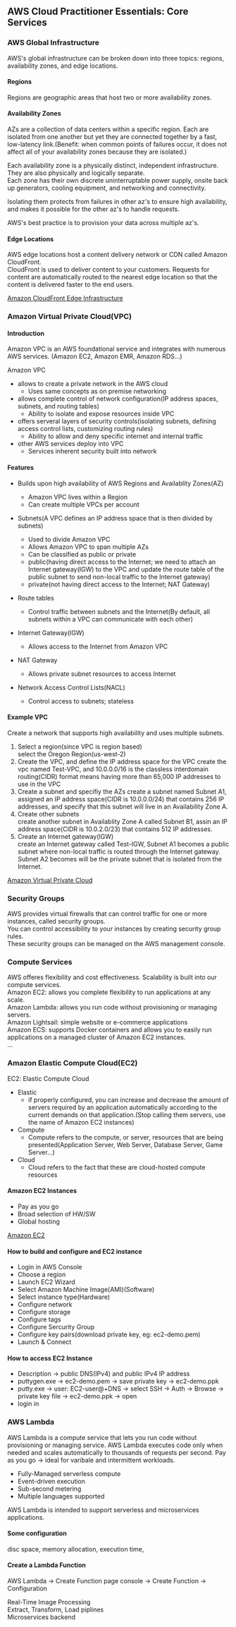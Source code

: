 ## AWS Cloud Practitioner Essentials: Core Services  

### AWS Global Infrastructure  
AWS's global infrastructure can be broken down into three topics: regions, availability zones, and edge locations.  
#### Regions  
Regions are geographic areas that host two or more availability zones.

#### Availability Zones
AZs are a collection of data centers within a specific region. Each are isolated from one another but yet they are connected together by a fast, low-latency link.(Benefit: when common points of failures occur, it does not affect all of your availability zones because they are isolated.)  

Each availability zone is a physically distinct, independent infrastructure. They are also physically and logically separate.  
Each zone has their own discrete uninterruptable power supply, onsite back up generators, cooling equipment, and networking and connectivity.  

Isolating them protects from failures in other az's to ensure high availability, and makes it possible for the other az's to handle requests.  

AWS's best practice is to provision your data across multiple az's.  

#### Edge Locations
AWS edge locations host a content delivery network or CDN called Amazon CloudFront.  
CloudFront is used to deliver content to your customers. Requests for content are automatically routed to the nearest edge location so that the content is delivered faster to the end users.  

[Amazon CloudFront Edge Infrastructure](https://aws.amazon.com/cloudfront/details/)  


### Amazon Virtual Private Cloud(VPC)
#### Introduction
Amazon VPC is an AWS foundational service and integrates with numerous AWS services. (Amazon EC2, Amazon EMR, Amazon RDS...)

Amazon VPC
- allows to create a private network in the AWS cloud
  - Uses same concepts as on premise networking
- allows complete control of network configuration(IP address spaces, subnets, and routing tables)
  - Ability to isolate and expose resources inside VPC
- offers serveral layers of security controls(isolating subnets, defining access control lists, customizing routing rules)
  - Ability to allow and deny specific internet and internal traffic
- other AWS services deploy into VPC
  - Services inherent security built into network

#### Features
- Builds upon high availability of AWS Regions and Availablity Zones(AZ)  
  - Amazon VPC lives within a Region  
  - Can create multiple VPCs per account  
  
- Subnets(A VPC defines an IP address space that is then divided by subnets)  
  - Used to divide Amazon VPC  
  - Allows Amazon VPC to span multiple AZs  
  - Can be classified as public or private   
  - public(having direct access to the Internet; we need to attach an Internet gateway(IGW) to the VPC and update the route table of the public subnet to send non-local traffic to the Internet gateway)   
  - private(not having direct access to the Internet; NAT Gateway)    
  
- Route tables  
  - Control traffic between subnets and the Internet(By default, all subnets within a VPC can communicate with each other)  
- Internet Gateway(IGW)   
  - Allows access to the Internet from Amazon VPC  
- NAT Gateway   
  - Allows private subnet resources to access Internet  
- Network Access Control Lists(NACL)  
  - Control access to subnets; stateless  
  
 
#### Example VPC
Create a network that supports high availability and uses multiple subnets.  
1. Select a region(since VPC is region based)  
  select the Oregon Region(us-west-2)  
2. Create the VPC, and define the IP address space for the VPC
  create the vpc named Test-VPC, and 10.0.0.0/16 is the classless interdomain routing(CIDR) format means having more than 65,000 IP addresses to use in the VPC  
3. Create a subnet and specifiy the AZs
  create a subnet named Subnet A1, assigned an IP address space(CIDR is 10.0.0.0/24) that contains 256 IP addresses, and specify that this subnet will live in an Availability Zone A.  
4. Create other subnets  
  create another subnet in Availablity Zone A called Subnet B1, assin an IP address space(CIDR is 10.0.2.0/23) that contains 512 IP addresses.
5. Create an Internet gateway(IGW)  
  create an Internet gateway called Test-IGW, Subnet A1 becomes a public subnet where non-local traffic is routed through the Internet gateway. Subnet A2 becomes will be the private subnet that is isolated from the Internet.  
  
[Amazon Virtual Private Cloud](https://aws.amazon.com/vpc/?hp=tile&so-exp=below)  

### Security Groups
AWS provides virtual firewalls that can control traffic for one or more instances, called security groups.  
You can control accessibility to your instances by creating security group rules.  
These security groups can be managed on the AWS management console.  

### Compute Services  
AWS offeres flexibility and cost effectiveness. Scalability is built into our compute services.  
Amazon EC2: allows you complete flexibility to run applications at any scale.  
Amazon Lambda: allows you run code without provisioning or managing servers.  
Amazon Lightsail: simple website or e-commerce applications  
Amazon ECS: supports Docker containers and allows you to easily run applications on a managed cluster of Amazon EC2 instances.  
...  

### Amazon Elastic Compute Cloud(EC2)  
EC2: Elastic Compute Cloud
- Elastic  
  - if properly configured, you can increase and decrease the amount of servers required by an application automatically according to the current demands on that application.(Stop calling them servers, use the name of Amazon EC2 instances)   
- Compute  
  - Compute refers to the compute, or server, resources that are being presented(Application Server, Web Server, Database Server, Game Server...)  
- Cloud  
  - Cloud refers to the fact that these are cloud-hosted compute resources  
  
#### Amazon EC2 Instances
- Pay as you go  
- Broad selection of HW/SW  
- Global hosting  

[Amazon EC2](aws.amazon.com/ec2)  

#### How to build and configure and EC2 instance  
- Login in AWS Console  
- Choose a region  
- Launch EC2 Wizard  
- Select Amazon Machine Image(AMI)(Software)  
- Select instance type(Hardware)  
- Configure network  
- Configure storage  
- Configure tags  
- Configure Sercurity Group  
- Configure key pairs(download private key, eg: ec2-demo.pem)  
- Launch & Connect  

#### How to access EC2 Instance
- Description -> public DNS(IPv4) and public IPv4 IP address  
- puttygen.exe -> ec2-demo.pem -> save private key -> ec2-demo.ppk
- putty.exe -> user: EC2-user@+DNS -> select SSH -> Auth -> Browse -> private key file -> ec2-demo.ppk -> open  
- login in  

### AWS Lambda  
AWS Lambda is a compute service that lets you run code without provisioning or managing service. AWS Lambda executes code only when needed and scales automatically to thousands of requests per second.  Pay as you go -> ideal for varibale and intermittent workloads.  

- Fully-Managed serverless compute  
- Event-driven execution  
- Sub-second metering  
- Multiple languages supported  

AWS Lambda is intended to support serverless and microservices applications.  
#### Some configuration
disc space, memory allocation, execution time, 
#### Create a Lambda Function
AWS Lambda -> Create Function page console -> Create Function -> Configuration

Real-Time Image Processing  
Extract, Transform, Load piplines  
Microservices backend  





